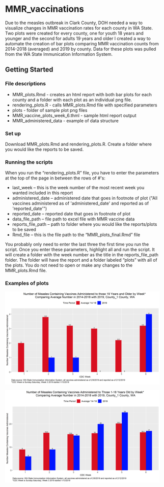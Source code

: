 # MMR_vaccinations
Due to the measles outbreak in Clark County, DOH needed a way to visualize changes in MMR vaccination rates for each county in WA State. Two plots were created for every county, one for youth 18 years and younger and the second for adults 19 years and older  I created a way to automate the creation of bar plots comparing MMR vaccination counts from 2014-2018 (averaged) and 2019 by county. Data for these plots was pulled from the WA State Immunication Information System.  

## Getting Started

### File descriptions

* MMR_plots.Rmd - creates an html report with both bar plots for each county and a folder with each plot as an individual png file. 
* rendering_plots.R - calls MMR_plots.Rmd file with specified parameters
* plots - folder of sample plot png files
* MMR_vaccine_plots_week_6.thml - sample html report output
* MMR_administered_data - example of data structure

### Set up

Download MMR_plots.Rmd and rendering_plots.R. Create a folder where you would like the reports to be saved. 

### Running the scripts

When you run the “rendering_plots.R” file, you have to enter the parameters at the top of the page in between the rows of #'s:

*	last_week – this is the week number of the most recent week you wanted included in this report
*	administered_date – administered date that goes in footnote of plot ("All vaccines administered as of 'administered_date' and reported as of 'reported_date'")
*	reported_date – reported date that goes in footnote of plot
*	data_file_path – file path to excel file with MMR vaccine data
*	reports_file_path – path to folder where you would like the reports/plots to be saved
*	Rmd_file – this is the file path to the “MMR_plots_final.Rmd” file

You probably only need to enter the last three the first time you run the script. Once you enter these parameters, highlight all and run the script. It will create a folder with the week number as the title in the reports_file_path folder. The folder will have the report and a folder labeled “plots” with all of the plots. You do not need to open or make any changes to the MMR_plots.Rmd file. 

### Examples of plots

![Alt text](/plots/County_1_CDC_week_6_adult.png?raw=true)

![Alt text](/plots/County_1_CDC_week_6_youth.png?raw=true)
